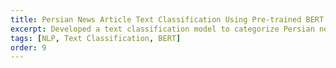 ```yaml
---
title: Persian News Article Text Classification Using Pre-trained BERT Model
excerpt: Developed a text classification model to categorize Persian news articles into seven topics by fine-tuning the Hugging Face pre-trained models.
tags: [NLP, Text Classification, BERT]
order: 9
---
```

